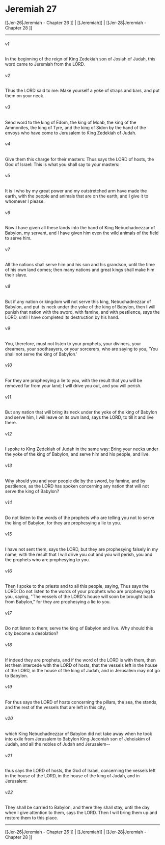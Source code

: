 # Jeremiah 27

[[Jer-26|Jeremiah - Chapter 26 ]] | [[Jeremiah]] | [[Jer-28|Jeremiah - Chapter 28 ]]
***

###### v1
In the beginning of the reign of King Zedekiah son of Josiah of Judah, this word came to Jeremiah from the LORD.
###### v2
Thus the LORD said to me: Make yourself a yoke of straps and bars, and put them on your neck.
###### v3
Send word to the king of Edom, the king of Moab, the king of the Ammonites, the king of Tyre, and the king of Sidon by the hand of the envoys who have come to Jerusalem to King Zedekiah of Judah.
###### v4
Give them this charge for their masters: Thus says the LORD of hosts, the God of Israel: This is what you shall say to your masters:
###### v5
It is I who by my great power and my outstretched arm have made the earth, with the people and animals that are on the earth, and I give it to whomever I please.
###### v6
Now I have given all these lands into the hand of King Nebuchadnezzar of Babylon, my servant, and I have given him even the wild animals of the field to serve him.
###### v7
All the nations shall serve him and his son and his grandson, until the time of his own land comes; then many nations and great kings shall make him their slave.
###### v8
But if any nation or kingdom will not serve this king, Nebuchadnezzar of Babylon, and put its neck under the yoke of the king of Babylon, then I will punish that nation with the sword, with famine, and with pestilence, says the LORD, until I have completed its destruction by his hand.
###### v9
You, therefore, must not listen to your prophets, your diviners, your dreamers, your soothsayers, or your sorcerers, who are saying to you, 'You shall not serve the king of Babylon.'
###### v10
For they are prophesying a lie to you, with the result that you will be removed far from your land; I will drive you out, and you will perish.
###### v11
But any nation that will bring its neck under the yoke of the king of Babylon and serve him, I will leave on its own land, says the LORD, to till it and live there.
###### v12
I spoke to King Zedekiah of Judah in the same way: Bring your necks under the yoke of the king of Babylon, and serve him and his people, and live.
###### v13
Why should you and your people die by the sword, by famine, and by pestilence, as the LORD has spoken concerning any nation that will not serve the king of Babylon?
###### v14
Do not listen to the words of the prophets who are telling you not to serve the king of Babylon, for they are prophesying a lie to you.
###### v15
I have not sent them, says the LORD, but they are prophesying falsely in my name, with the result that I will drive you out and you will perish, you and the prophets who are prophesying to you.
###### v16
Then I spoke to the priests and to all this people, saying, Thus says the LORD: Do not listen to the words of your prophets who are prophesying to you, saying, "The vessels of the LORD's house will soon be brought back from Babylon," for they are prophesying a lie to you.
###### v17
Do not listen to them; serve the king of Babylon and live. Why should this city become a desolation?
###### v18
If indeed they are prophets, and if the word of the LORD is with them, then let them intercede with the LORD of hosts, that the vessels left in the house of the LORD, in the house of the king of Judah, and in Jerusalem may not go to Babylon.
###### v19
For thus says the LORD of hosts concerning the pillars, the sea, the stands, and the rest of the vessels that are left in this city,
###### v20
which King Nebuchadnezzar of Babylon did not take away when he took into exile from Jerusalem to Babylon King Jeconiah son of Jehoiakim of Judah, and all the nobles of Judah and Jerusalem--
###### v21
thus says the LORD of hosts, the God of Israel, concerning the vessels left in the house of the LORD, in the house of the king of Judah, and in Jerusalem:
###### v22
They shall be carried to Babylon, and there they shall stay, until the day when I give attention to them, says the LORD. Then I will bring them up and restore them to this place.

***

[[Jer-26|Jeremiah - Chapter 26 ]] | [[Jeremiah]] | [[Jer-28|Jeremiah - Chapter 28 ]]
